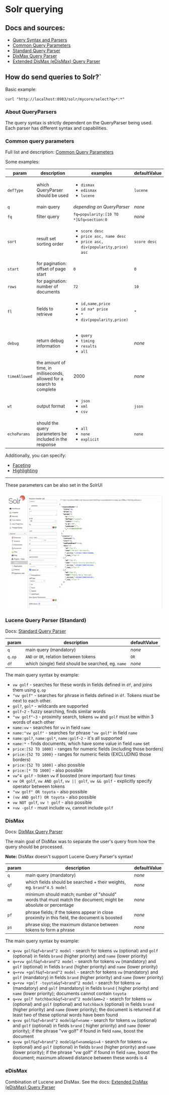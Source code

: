 # Solr querying

## Docs and sources:

* [Query Syntax and Parsers](https://solr.apache.org/guide/solr/latest/query-guide/query-syntax-and-parsers.html)
* [Common Query Parameters](https://solr.apache.org/guide/solr/latest/query-guide/common-query-parameters.html)
* [Standard Query Parser](https://solr.apache.org/guide/solr/latest/query-guide/standard-query-parser.html)
* [DixMax Query Parser](https://solr.apache.org/guide/solr/latest/query-guide/dismax-query-parser.html)
* [Extended DisMax (eDisMax) Query Parser](https://solr.apache.org/guide/solr/latest/query-guide/edismax-query-parser.html)

## How do send queries to Solr?`

Basic example:

```shell
curl "http://localhost:8983/solr/mycore/select?q=*:*"
```

### About QueryParsers

The query syntax is strictly dependent on the QueryParser being used. Each parser has different syntax and capabilities.

### Common query parameters

Full list and
description: [Common Query Parameters](https://solr.apache.org/guide/solr/latest/query-guide/common-query-parameters.html)

Some examples:

| param         | description                                                           | examples                                                                                                     | defaultValue |
|---------------|-----------------------------------------------------------------------|--------------------------------------------------------------------------------------------------------------|--------------|
| `defType`     | which QueryParser should be used                                      | <ul><li>`dismax`</li><li>`edismax`</li><li>`lucene`</li></ul>                                                | `lucene`     |
| `q`           | main query                                                            | _depending on QueryParser_                                                                                   | _none_       | 
| `fq`          | filter query                                                          | `fq=popularity:[10 TO *]&fq=section:0`                                                                       | _none_       |
| `sort`        | result set sorting order                                              | <ul><li>`score desc`</li><li>`price asc, name desc`</li><li>`price asc, div(popularity,price) asc`</li></ul> | `score desc` |
| `start`       | for pagination: offset of page start                                  | `0`                                                                                                          | `0`          | 
| `rows`        | for pagination: number of documents                                   | `72`                                                                                                         | `10`         |
| `fl`          | fields to retrieve                                                    | <ul><li>`id,name,price`</li><li>`id na* price`</li><li>`*`</li><li>`div(popularity,price)`</li></ul>         | `*`          |
| `debug`       | return debug information                                              | <ul><li>`query`</li><li>`timing`</li><li>`results`</li><li>`all`</li></ul>                                   | _none_       |
| `timeAllowed` | the amount of time, in milliseconds, allowed for a search to complete | 2000                                                                                                         | _none_       |
| `wt`          | output format                                                         | <ul><li>`json`</li><li>`xml`</li><li>`csv`</li></ul>                                                         | `json`       |
| `echoParams`  | should the query parameters be included in the response               | <ul><li>`all`</li><li>`none`</li><li>`explicit`</li></ul>                                                    | `none`       |

Additionally, you can specify:

* [Faceting](https://solr.apache.org/guide/solr/latest/query-guide/faceting.html)
* [Highlighting](https://solr.apache.org/guide/solr/latest/query-guide/highlighting.html)

---

These parameters can be also set in the SolrUI

![solr-10.png](resources/solr-10.png)

### Lucene Query Parser (Standard)

Docs: [Standard Query Parser](https://solr.apache.org/guide/solr/latest/query-guide/standard-query-parser.html)

| param  | description                                         | defaultValue |
|--------|-----------------------------------------------------|--------------|
| `q`    | main query (mandatory)                              | _none_       | 
| `q.op` | `AND` or `OR`, relation between tokens              | `OR`         | 
| `df`   | which (single) field should be searched, eg. `name` | _none_       |

The main query syntax by example:

* `vw golf` - searches for these words in fields defined in `df`, and joins them using `q.op`
* `"vw golf"` - searches for phrase in fields defined in `df`. Tokens must be next to each other.
* `gol?`, `gol*` - wildcards are supported
* `golf~2` - fuzzy searching, finds similar words
* `"vw golf"~3` - proximity search, tokens `vw` and `golf` must be within 3 words of each other
* `name:vw` - searches for `vw` in field `name`
* `name:"vw golf"` - searches for phrase `"vw golf"` in field `name`
* `name:gol?`, `name:gol*`, `name:golf~2` - it's all supported
* `name:*` - finds documents, which have some value in field `name` set
* `price:[52 TO 1000]` - ranges for numeric fields (including those borders)
* `price:{52 TO 1000}` - ranges for numeric fields (EXCLUDING those borders)
* `price:{52 TO 1000]` - also possible
* `price:[* TO 1000]` - also possible
* `vw^4 golf` - token `vw` if boosted (more important) four times
* `vw OR golf`, `vw AND golf`, `vw || golf`, `vw && golf` - explicitly specify operator between tokens
* `"vw golf" OR toyota` - also possible
* `(vw AND golf) OR toyota` - also possible
* `vw NOT golf`, `vw ! golf` - also possible
* `+vw -golf` - must include `vw`, cannot include `golf`

### DisMax

Docs: [DixMax Query Parser](https://solr.apache.org/guide/solr/latest/query-guide/dismax-query-parser.html)

The main goal of DisMax was to separate the user's query from how the query should be processed.

**Note:** DisMax doesn't support Lucene Query Parser's syntax!

| param | description                                                                                                  | defaultValue |
|-------|--------------------------------------------------------------------------------------------------------------|--------------|
| `q`   | main query (mandatory)                                                                                       | _none_       | 
| `qf`  | which fields should be searched + their weights, eg. `brand^4.5 model`                                       | _none_       |
| `mm`  | minimum should match; number of "should" words that must match the document; might be absolute or percentage | _none_       |
| `pf`  | phrase fields; if the tokens appear in close proximity in this field, the document is boosted                | _none_       |
| `ps`  | phrase slop; the maximum distance between tokens to form a phrase                                            | _none_       |

The main query syntax by example:

* `q=vw golf&qf=brand^2 model` - search for tokens `vw` (optional) and `golf` (optional) in fields `brand` (higher
  priority) and `name` (lower priority)
* `q=+vw golf&qf=brand^2 model` - search for tokens `vw` (mandatory) and `golf` (optional) in fields `brand` (higher
  priority) and `name` (lower priority)
* `q=+vw +golf&qf=brand^2 model` - search for tokens `vw` (mandatory) and `golf` (mandatory) in fields `brand` (higher
  priority) and `name` (lower priority)
* `q=+vw +golf -toyota&qf=brand^2 model` - search for tokens `vw` (mandatory) and `golf` (mandatory) in fields `brand` (
  higher priority) and `name` (lower priority); documents cannot contain `toyota`
* `q=vw golf hatchback&qf=brand^2 model&mm=2` - search for tokens `vw` (optional) and `golf` (optional) and
  `hatchback` (optional) in fields `brand` (higher priority) and `name` (lower
  priority); the document is returned if at least two of these optional words have been found
* `q=vw golf&qf=brand^2 model&pf=name` - search for tokens `vw` (optional) and `golf` (optional) in fields `brand` (
  higher
  priority) and `name` (lower priority); if the phrase "vw golf" if found in field `name`, boost the document
* `q=vw golf&qf=brand^2 model&pf=name&ps=4` - search for tokens `vw` (optional) and `golf` (optional) in fields
  `brand` (higher
  priority) and `name` (lower priority); if the phrase "vw golf" if found in field `name`, boost the document; maximum
  allowed distance between these words is 4

### eDisMax

Combination of Lucene and DisMax. See the docs: [Extended DisMax (eDisMax) Query Parser](https://solr.apache.org/guide/solr/latest/query-guide/edismax-query-parser.html)